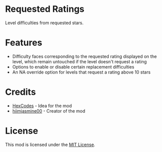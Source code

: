 # Requested Ratings
Level difficulties from requested stars.

# Features
- Difficulty faces corresponding to the requested rating displayed on the level, which remain untouched if the level doesn't request a rating
- Options to enable or disable certain replacement difficulties
- An NA override option for levels that request a rating above 10 stars

# Credits
- [HexCodes](https://gdbrowser.com/u/16858187) - Idea for the mod
- [hiimjasmine00](https://gdbrowser.com/u/7466002) - Creator of the mod

# License
This mod is licensed under the [MIT License](./LICENSE).
